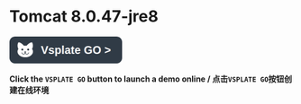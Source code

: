 # Tomcat 8.0.47-jre8

<a href="https://www.vsplate.com/?docker-compose=https://github.com/vsplate/dcenvs/tomcat/8.0.47-jre8"><img alt="VSPLATE GO" src="https://raw.githubusercontent.com/vsplate/images/master/vsgo_btn.png" width="200px"></a>

**Click the `VSPLATE GO` button to launch a demo online / 点击`VSPLATE GO`按钮创建在线环境**